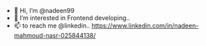 - 👋 Hi, I’m @nadeen99
- 👀 I’m interested in Frontend developing..
- 📫 to reach me @linkedin.. https://www.linkedin.com/in/nadeen-mahmoud-nasr-025844138/

<!---
nadeen99/nadeen99 is a ✨ special ✨ repository because its `README.md` (this file) appears on your GitHub profile.
You can click the Preview link to take a look at your changes.
--->
